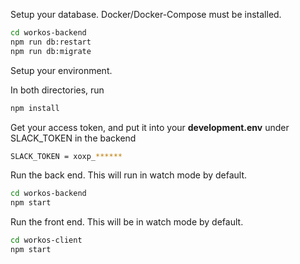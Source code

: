 

Setup your database. Docker/Docker-Compose must be installed.

```bash
cd workos-backend
npm run db:restart
npm run db:migrate
```

Setup your environment. 

In both directories, run 
```bash
npm install
```

Get your access token, and put it into your **development.env** under SLACK_TOKEN in the backend
```bash
SLACK_TOKEN = xoxp_******
```

Run the back end. This will run in watch mode by default.
```bash
cd workos-backend
npm start
```

Run the front end. This will be in watch mode by default.
```bash
cd workos-client
npm start
```
